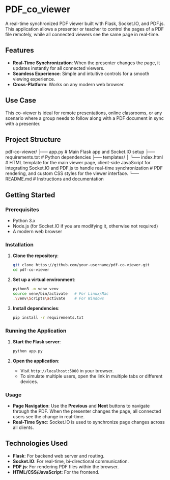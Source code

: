 # PDF_co_viewer


A real-time synchronized PDF viewer built with Flask, Socket.IO, and PDF.js. This application allows a presenter or teacher to control the pages of a PDF file remotely, while all connected viewers see the same page in real-time.



## Features

- **Real-Time Synchronization**: When the presenter changes the page, it updates instantly for all connected viewers.
- **Seamless Experience**: Simple and intuitive controls for a smooth viewing experience.
- **Cross-Platform**: Works on any modern web browser.

## Use Case

This co-viewer is ideal for remote presentations, online classrooms, or any scenario where a group needs to follow along with a PDF document in sync with a presenter.

## Project Structure
pdf-co-viewer/
├── app.py                      # Main Flask app and Socket.IO setup
├── requirements.txt            # Python dependencies
├── templates/
│   └── index.html              # HTML template for the main viewer page, client-side JavaScript for integrating Socket.IO and PDF.js to handle real-time synchronization
                                # PDF rendering, and custom CSS styles for the viewer interface.
└── README.md                   # Instructions and documentation



## Getting Started

### Prerequisites

- Python 3.x
- Node.js (for Socket.IO if you are modifying it, otherwise not required)
- A modern web browser

### Installation

1. **Clone the repository**:
   ```bash
   git clone https://github.com/your-username/pdf-co-viewer.git
   cd pdf-co-viewer
   ```

2. **Set up a virtual environment**:
   ```bash
   python3 -m venv venv
   source venv/bin/activate   # For Linux/Mac
   .\venv\Scripts\activate    # For Windows
   ```

3. **Install dependencies**:
   ```bash
   pip install -r requirements.txt
   ```

### Running the Application

1. **Start the Flask server**:
   ```bash
   python app.py
   ```

2. **Open the application**:
   - Visit `http://localhost:5000` in your browser.
   - To simulate multiple users, open the link in multiple tabs or different devices.

### Usage

- **Page Navigation**: Use the **Previous** and **Next** buttons to navigate through the PDF. When the presenter changes the page, all connected users see the change in real-time.
- **Real-Time Sync**: Socket.IO is used to synchronize page changes across all clients.

## Technologies Used

- **Flask**: For backend web server and routing.
- **Socket.IO**: For real-time, bi-directional communication.
- **PDF.js**: For rendering PDF files within the browser.
- **HTML/CSS/JavaScript**: For the frontend.


